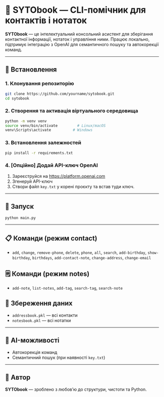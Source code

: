 # 🧠 SYTObook — CLI-помічник для контактів і нотаток

**SYTObook** — це інтелектуальний консольний асистент для зберігання контактної інформації, нотаток і управління ними. Працює локально, підтримує інтеграцію з OpenAI для семантичного пошуку та автокорекції команд.

---

## 🔧 Встановлення

### 1. Клонування репозиторію
```bash
git clone https://github.com/yourname/sytobook.git
cd sytobook
```

### 2. Створення та активація віртуального середовища
```bash
python -m venv venv
source venv/bin/activate         # Linux/macOS
venv\Scripts\activate          # Windows
```

### 3. Встановлення залежностей
```bash
pip install -r requirements.txt
```

### 4. [Опційно] Додай API-ключ OpenAI

1. Зареєструйся на https://platform.openai.com
2. Згенеруй API-ключ
3. Створи файл `key.txt` у корені проєкту та встав туди ключ.

---

## 🚀 Запуск

```bash
python main.py
```

---

## 📋 Команди (режим contact)

- `add`, `change`, `remove-phone`, `delete`, `phone`, `all`, `search`, `add-birthday`, `show-birthday`, `birthdays`, `add-contact-note`, `change-address`, `change-email`

## 🗒️ Команди (режим notes)

- `add-note`, `list-notes`, `add-tag`, `search-tag`, `search-note`

## 💾 Збереження даних

- `addressbook.pkl` — всі контакти
- `notesbook.pkl` — всі нотатки

---

## 🧠 AI-можливості

- Автокорекція команд
- Семантичний пошук (при наявності `key.txt`)

---

## 🤝 Автор

**SYTObook** — зроблено з любов’ю до структури, чистоти та Python.
